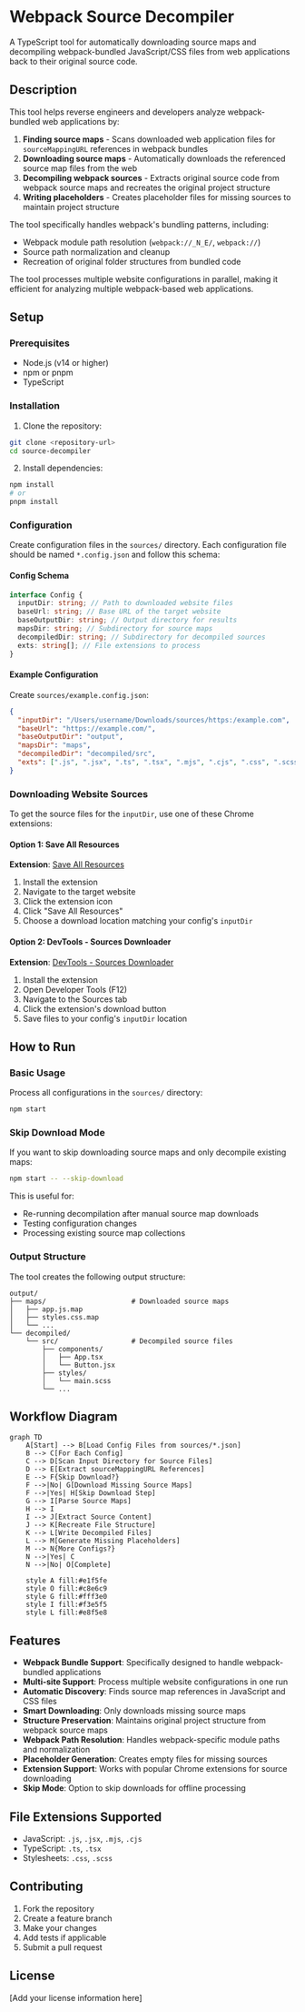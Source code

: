 # Webpack Source Decompiler

A TypeScript tool for automatically downloading source maps and decompiling webpack-bundled JavaScript/CSS files from web applications back to their original source code.

## Description

This tool helps reverse engineers and developers analyze webpack-bundled web applications by:

1. **Finding source maps** - Scans downloaded web application files for `sourceMappingURL` references in webpack bundles
2. **Downloading source maps** - Automatically downloads the referenced source map files from the web
3. **Decompiling webpack sources** - Extracts original source code from webpack source maps and recreates the original project structure
4. **Writing placeholders** - Creates placeholder files for missing sources to maintain project structure

The tool specifically handles webpack's bundling patterns, including:

- Webpack module path resolution (`webpack://_N_E/`, `webpack://`)
- Source path normalization and cleanup
- Recreation of original folder structures from bundled code

The tool processes multiple website configurations in parallel, making it efficient for analyzing multiple webpack-based web applications.

## Setup

### Prerequisites

- Node.js (v14 or higher)
- npm or pnpm
- TypeScript

### Installation

1. Clone the repository:

```bash
git clone <repository-url>
cd source-decompiler
```

2. Install dependencies:

```bash
npm install
# or
pnpm install
```

### Configuration

Create configuration files in the `sources/` directory. Each configuration file should be named `*.config.json` and follow this schema:

#### Config Schema

```typescript
interface Config {
  inputDir: string; // Path to downloaded website files
  baseUrl: string; // Base URL of the target website
  baseOutputDir: string; // Output directory for results
  mapsDir: string; // Subdirectory for source maps
  decompiledDir: string; // Subdirectory for decompiled sources
  exts: string[]; // File extensions to process
}
```

#### Example Configuration

Create `sources/example.config.json`:

```json
{
  "inputDir": "/Users/username/Downloads/sources/https:/example.com",
  "baseUrl": "https://example.com/",
  "baseOutputDir": "output",
  "mapsDir": "maps",
  "decompiledDir": "decompiled/src",
  "exts": [".js", ".jsx", ".ts", ".tsx", ".mjs", ".cjs", ".css", ".scss"]
}
```

### Downloading Website Sources

To get the source files for the `inputDir`, use one of these Chrome extensions:

#### Option 1: Save All Resources

**Extension**: [Save All Resources](https://chromewebstore.google.com/detail/save-all-resources/abpdnfjocnmdomablahdcfnoggeeiedb?hl=en)

1. Install the extension
2. Navigate to the target website
3. Click the extension icon
4. Click "Save All Resources"
5. Choose a download location matching your config's `inputDir`

#### Option 2: DevTools - Sources Downloader

**Extension**: [DevTools - Sources Downloader](https://chromewebstore.google.com/detail/devtools-sources-download/hhfkbeloejjheeiihhjndfcogjhejoek)

1. Install the extension
2. Open Developer Tools (F12)
3. Navigate to the Sources tab
4. Click the extension's download button
5. Save files to your config's `inputDir` location

## How to Run

### Basic Usage

Process all configurations in the `sources/` directory:

```bash
npm start
```

### Skip Download Mode

If you want to skip downloading source maps and only decompile existing maps:

```bash
npm start -- --skip-download
```

This is useful for:

- Re-running decompilation after manual source map downloads
- Testing configuration changes
- Processing existing source map collections

### Output Structure

The tool creates the following output structure:

```
output/
├── maps/                     # Downloaded source maps
│   ├── app.js.map
│   ├── styles.css.map
│   └── ...
└── decompiled/
    └── src/                  # Decompiled source files
        ├── components/
        │   ├── App.tsx
        │   └── Button.jsx
        ├── styles/
        │   └── main.scss
        └── ...
```

## Workflow Diagram

```mermaid
graph TD
    A[Start] --> B[Load Config Files from sources/*.json]
    B --> C[For Each Config]
    C --> D[Scan Input Directory for Source Files]
    D --> E[Extract sourceMappingURL References]
    E --> F{Skip Download?}
    F -->|No| G[Download Missing Source Maps]
    F -->|Yes| H[Skip Download Step]
    G --> I[Parse Source Maps]
    H --> I
    I --> J[Extract Source Content]
    J --> K[Recreate File Structure]
    K --> L[Write Decompiled Files]
    L --> M[Generate Missing Placeholders]
    M --> N{More Configs?}
    N -->|Yes| C
    N -->|No| O[Complete]

    style A fill:#e1f5fe
    style O fill:#c8e6c9
    style G fill:#fff3e0
    style I fill:#f3e5f5
    style L fill:#e8f5e8
```

## Features

- **Webpack Bundle Support**: Specifically designed to handle webpack-bundled applications
- **Multi-site Support**: Process multiple website configurations in one run
- **Automatic Discovery**: Finds source map references in JavaScript and CSS files
- **Smart Downloading**: Only downloads missing source maps
- **Structure Preservation**: Maintains original project structure from webpack source maps
- **Webpack Path Resolution**: Handles webpack-specific module paths and normalization
- **Placeholder Generation**: Creates empty files for missing sources
- **Extension Support**: Works with popular Chrome extensions for source downloading
- **Skip Mode**: Option to skip downloads for offline processing

## File Extensions Supported

- JavaScript: `.js`, `.jsx`, `.mjs`, `.cjs`
- TypeScript: `.ts`, `.tsx`
- Stylesheets: `.css`, `.scss`

## Contributing

1. Fork the repository
2. Create a feature branch
3. Make your changes
4. Add tests if applicable
5. Submit a pull request

## License

[Add your license information here]
